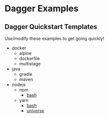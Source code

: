 # Dagger Examples

## Dagger Quickstart Templates
Use/modify these examples to get going quickly!


- docker
  - alpine
  - dockerfile
  - multistage
- java
  - gradle
  - maven
- nodejs
  - npm
    - [bash](https://github.com/dagger/examples/tree/main/templates/nodejs/npm/bash)
  - yarn
    - [bash](https://github.com/dagger/examples/tree/main/templates/nodejs/yarn/bash)
    - [universe](https://github.com/dagger/examples/tree/main/templates/nodejs/npm/universe)

